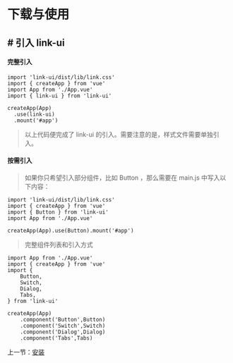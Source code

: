 # 下载与使用
## # 引入 link-ui
#### 完整引入

    import 'link-ui/dist/lib/link.css'
    import { createApp } from 'vue'
    import App from './App.vue'
    import { link-ui } from 'link-ui'

    createApp(App)
      .use(link-ui)
      .mount('#app')
>     
> 以上代码便完成了 link-ui 的引入。需要注意的是，样式文件需要单独引入。
>
#### 按需引入

>如果你只希望引入部分组件，比如 Button ，那么需要在 main.js 中写入以下内容：

    import 'link-ui/dist/lib/link.css'
    import { createApp } from 'vue'
    import { Button } from 'link-ui'
    import App from './App.vue'

    createApp(App).use(Button).mount('#app')
>完整组件列表和引入方式

    import App from './App.vue'
    import { createApp } from 'vue'
    import {
        Button,
        Switch,
        Dialog,
        Tabs,
    } from 'link-ui'

    createApp(App)
        .component('Button',Button)
        .component('Switch',Switch)
        .component('Dialog',Dialog)
        .component('Tabs',Tabs)
        
上一节：[安装](#/doc/install)